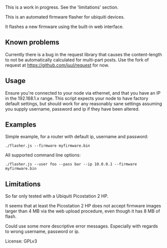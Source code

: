 This is a work in progress. See the 'limitations' section.

This is an automated firmware flasher for ubiquiti devices.

It flashes a new firmware using the built-in web interface.

Known problems
--------------

Currently there is a bug in the request library that causes the content-length to not be automatically calculated for multi-part posts. Use the fork of request at https://github.com/juul/request for now.

Usage
-----

Ensure you're connected to your node via ethernet, and that you have an IP in the 192.168.1.x range. This script expects your node to have factory default settings, but should work for any reasonably sane settings assuming you supply username, password and ip if they have been altered.

Examples
--------

Simple example, for a router with default ip, username and password:

```
./flasher.js --firmware myfirmware.bin
```

All supported command line options:

```
./flasher.js --user foo --pass bar --ip 10.0.0.1 --firmware myfirmware.bin
```

Limitations 
-----------

So far only tested with a Ubiquiti Picostation 2 HP.

It seems that at least the Picostation 2 HP does not accept firmware images larger than 4 MB via the web upload procedure, even though it has 8 MB of flash.

Could use some more descriptive error messages. Especially with regards to wrong username, password or ip.

License: GPLv3
